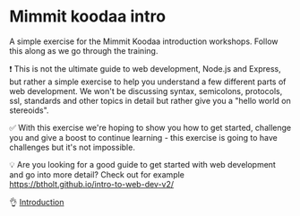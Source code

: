 # Mimmit koodaa intro

A simple exercise for the Mimmit Koodaa introduction workshops. Follow this along as we go through the training.

:exclamation: This is not the ultimate guide to web development, Node.js and Express, but rather a simple exercise to help you understand a few different parts of web development. We won't be discussing syntax, semicolons, protocols, ssl, standards and other topics in detail but rather give you a "hello world on stereoids".

:white_check_mark: With this exercise we're hoping to show you how to get started, challenge you and give a boost to continue learning - this exercise is going to have challenges but it's not impossible.

:bulb: Are you looking for a good guide to get started with web development and go into more detail? Check out for example https://btholt.github.io/intro-to-web-dev-v2/ 

:ok_hand: [Introduction](https://github.com/DrazenDodik/mimmitkoodaa/blob/master/mimmitkoodaa-intro/part1_introduction.md)
